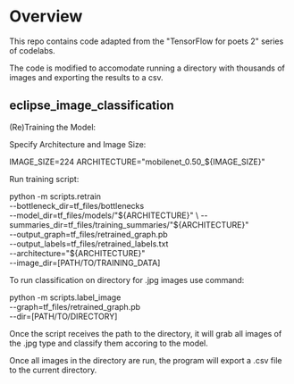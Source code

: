 # Overview

This repo contains code adapted from the "TensorFlow for poets 2" series of codelabs.

The code is modified to accomodate running a directory with thousands of images and exporting the results to a csv. 

## eclipse_image_classification

(Re)Training the Model:

  Specify Architecture and Image Size:

  IMAGE_SIZE=224
  ARCHITECTURE="mobilenet_0.50_${IMAGE_SIZE}"

  Run training script:

  python -m scripts.retrain \
    --bottleneck_dir=tf_files/bottlenecks \
    --model_dir=tf_files/models/"${ARCHITECTURE}" \
    --summaries_dir=tf_files/training_summaries/"${ARCHITECTURE}" \
    --output_graph=tf_files/retrained_graph.pb \
    --output_labels=tf_files/retrained_labels.txt \
    --architecture="${ARCHITECTURE}" \
    --image_dir=[PATH/TO/TRAINING_DATA]

To run classification on directory for .jpg images use command:

python -m scripts.label_image \
    --graph=tf_files/retrained_graph.pb  \
    --dir=[PATH/TO/DIRECTORY]
   
Once the script receives the path to the directory, it will grab all images of the .jpg type and classify them accoring to the model.

Once all images in the directory are run, the program will export a .csv file to the current directory.

